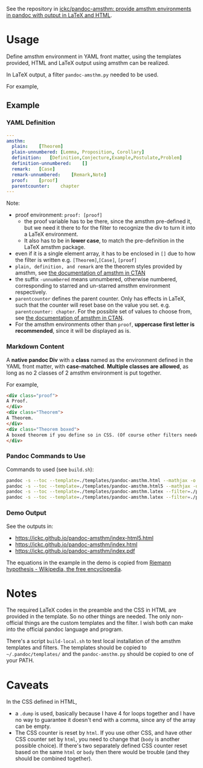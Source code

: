 See the repository in [ickc/pandoc-amsthm: provide amsthm environments in pandoc with output in LaTeX and HTML](https://github.com/ickc/pandoc-amsthm).
  
# Usage #

Define amsthm environment in YAML front matter, using the templates provided, HTML and LaTeX output using amsthm can be realized.

In LaTeX output, a filter `pandoc-amsthm.py` needed to be used.

For example,

## Example ##

### YAML Definition ###

```yaml
---
amsthm:
  plain:	[Theorem]
  plain-unnumbered:	[Lemma, Proposition, Corollary]
  definition:	[Definition,Conjecture,Example,Postulate,Problem]
  definition-unnumbered:	[]
  remark:	[Case]
  remark-unnumbered:	[Remark,Note]
  proof:	[proof]
  parentcounter:	chapter
---
```

Note:

- proof environment: `proof: [proof]`
	- the proof variable has to be there, since the amsthm pre-defined it, but we need it there to for the filter to recognize the div to turn it into a LaTeX environment.
	- It also has to be in **lower case**, to match the pre-definition in the LaTeX amsthm package.
- even if it is a single element array, it has to be enclosed in `[]` due to how the filter is written e.g. `[Theorem]`,`[Case]`, `[proof]`
- `plain, definition, and remark` are the theorem styles provided by amsthm, see [the documentation of amsthm in CTAN](http://ctan.math.washington.edu/tex-archive/macros/latex/required/amscls/doc/amsthdoc.pdf)
- the suffix `-unnumbered` means unnumbered, otherwise numbered, corresponding to starred and un-starred amsthm environment respectively.
- `parentcounter` defines the parent counter. Only has effects in LaTeX, such that the counter will reset base on the value you set. e.g. `parentcounter: chapter`. For the possible set of values to choose from, see [the documentation of amsthm in CTAN](http://ctan.math.washington.edu/tex-archive/macros/latex/required/amscls/doc/amsthdoc.pdf).
- For the amsthm environments other than `proof`, **uppercase first letter is recommended**, since it will be displayed as is.

### Markdown Content ###

A **native pandoc Div** with a **class** named as the environment defined in the YAML front matter, with **case-matched**. **Multiple classes are allowed**, as long as no 2 classes of 2 amsthm environment is put together.

For example,

```html
<div class="proof">
A Proof.
</div>
<div class="Theorem">
A Theorem.
</div>
<div class="Theorem boxed">
A boxed theorem if you define so in CSS. (Of course other filters needed if you want it boxed in LaTeX too.)
</div>
```

### Pandoc Commands to Use ###

Commands to used (see `build.sh`):

```bash
pandoc -s --toc --template=./templates/pandoc-amsthm.html --mathjax -o index.html index.md
pandoc -s --toc --template=./templates/pandoc-amsthm.html5 --mathjax -o index-html5.html index.md
pandoc -s --toc --template=./templates/pandoc-amsthm.latex --filter=./py/pandoc-amsthm.py -o index.tex index.md
pandoc -s --toc --template=./templates/pandoc-amsthm.latex --filter=./py/pandoc-amsthm.py -o index.pdf index.md
```

### Demo Output ###

See the outputs in:

- <https://ickc.github.io/pandoc-amsthm/index-html5.html>
- <https://ickc.github.io/pandoc-amsthm/index.html>
- <https://ickc.github.io/pandoc-amsthm/index.pdf>

The equations in the example in the demo is copied from [Riemann hypothesis - Wikipedia, the free encyclopedia](https://en.wikipedia.org/wiki/Riemann_hypothesis).

# Notes #

The required LaTeX codes in the preamble and the CSS in HTML are provided in the template. So no other things are needed. The only non-official things are the custom templates and the filter. I wish both can make into the official pandoc language and program.

There's a script `build-local.sh` to test local installation of the amsthm templates and filters. The templates should be copied to `~/.pandoc/templates/` and the `pandoc-amsthm.py` should be copied to one of your PATH.

# Caveats #

In the CSS defined in HTML,

- a `.dump` is used, basically because I have 4 for loops together and I have no way to guarantee it doesn't end with a comma, since any of the array can be empty.
- The CSS counter is reset by `html`. If you use other CSS, and have other CSS counter set by `html`, you need to change that (`body` is another possible choice). If there's two separately defined CSS counter reset based on the same `html` or `body` then there would be trouble (and they should be combined together).